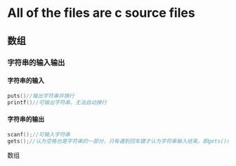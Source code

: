 # All of the files are c source files
## 数组
### 字符串的输入输出

#### 字符串的输入
```c
puts()//输出字符串并换行
printf()//可输出字符串，无法自动换行
```
#### 字符串的输出

```c
scanf();//可输入字符串
gets();//认为空格也是字符串的一部分，只有遇到回车键才认为字符串输入结束。即gets()用来读取一整行字符串。
```


<a herf="https://github.com/zghlin/c-_/blob/main/1.cpp">数组</a>
